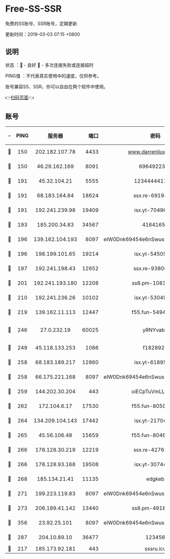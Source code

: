 # Free-SS-SSR

免费的SS账号、SSR账号，定期更新

更新时间：2019-03-03 07:15 +0800

## 说明

状态     ：🙂 - 良好 🙁 - 多次连接失败或连接超时

PING值   ：不代表真实使用中的速度，仅供参考。

账号兼容SS、SSR，你可以自由在两个软件中使用。

👉[扫码页面](https://liesauer.github.io/free-ss-ssr.github.io/)👈

## 账号

|-|PING|服务器|端口|密码|加密方式|区域|
|:----:|:----:|:-----:|-----:|:----:|:----:|:----:|
|🙂|150|202.182.107.78|4433|www.darrenliuwei.com|aes-256-cfb|JP|
|🙂|150|46.29.162.169|8091|6964922356|aes-256-cfb|RU|
|🙂|191|45.32.104.21|5555|1234444411111|aes-256-cfb|SG|
|🙂|191|68.183.164.84|18624|ssx.re-69198876|aes-256-cfb|US|
|🙂|191|192.241.239.98|19409|isx.yt-70496605|aes-256-cfb|US|
|🙂|193|185.200.34.83|34567|41641651|aes-256-cfb|US|
|🙂|196|139.162.104.193|8097|eIW0Dnk69454e6nSwuspv9DmS201tQ0D|aes-256-cfb|JP|
|🙂|196|198.199.101.65|19214|isx.yt-54505291|aes-256-cfb|US|
|🙂|197|192.241.198.43|12652|ssx.re-93806921|aes-256-cfb|US|
|🙂|201|192.241.193.180|12208|ss8.pm-10835371|aes-256-cfb|US|
|🙂|210|192.241.236.26|10102|isx.yt-53049837|aes-256-cfb|US|
|🙂|219|139.162.11.113|12447|f55.fun-54942636|aes-256-cfb|SG|
|🙂|246|27.0.232.19|60025|yRNYvabB|xchacha20-ietf-poly1305|HK|
|🙂|249|45.118.133.253|1086|f1828920|aes-256-cfb|SG|
|🙂|258|68.183.189.217|12860|isx.yt-61895505|aes-256-cfb|SG|
|🙂|258|66.175.221.168|8097|eIW0Dnk69454e6nSwuspv9DmS201tQ0D|aes-256-cfb|US|
|🙂|259|144.202.30.204|443|oiECpTuVmLLxk4Ts|aes-256-cfb|US|
|🙂|262|172.104.6.17|17530|f55.fun-80599240|aes-256-cfb|US|
|🙂|264|134.209.104.143|17442|isx.yt-21704008|aes-256-cfb|SG|
|🙂|265|45.56.106.48|15659|f55.fun-80465528|aes-256-cfb|US|
|🙂|266|178.128.30.219|12219|ssx.re-42762203|aes-256-cfb|SG|
|🙂|266|178.128.93.168|19508|isx.yt-30744692|aes-256-cfb|SG|
|🙂|268|185.134.21.41|11135|edgkeb|aes-256-cfb|GB|
|🙂|271|199.223.119.83|8097|eIW0Dnk69454e6nSwuspv9DmS201tQ0D|aes-256-cfb|US|
|🙂|273|206.189.41.142|13440|ss8.pm-49181075|aes-256-cfb|SG|
|🙂|356|23.92.25.101|8097|eIW0Dnk69454e6nSwuspv9DmS201tQ0D|aes-256-cfb|US|
|🙂|287|204.10.89.10|36477|123456|aes-256-cfb|US|
|🙁|217|185.173.92.181|443|sssru.icu|rc4-md5|RU|
